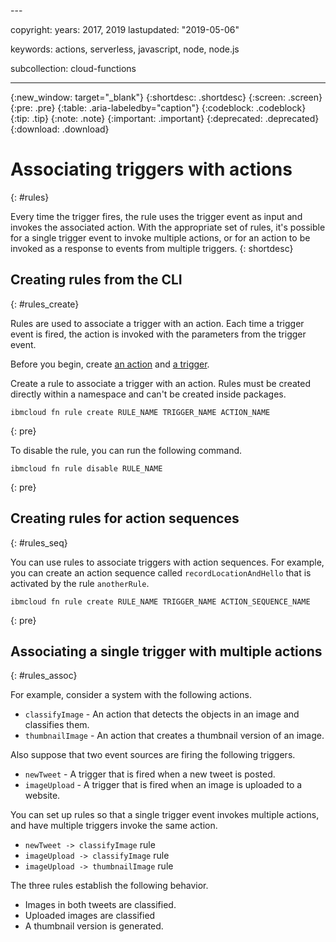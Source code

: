 <staging>---

copyright:
  years: 2017, 2019
lastupdated: "2019-05-06"

keywords: actions, serverless, javascript, node, node.js

subcollection: cloud-functions

---

{:new_window: target="_blank"}
{:shortdesc: .shortdesc}
{:screen: .screen}
{:pre: .pre}
{:table: .aria-labeledby="caption"}
{:codeblock: .codeblock}
{:tip: .tip}
{:note: .note}
{:important: .important}
{:deprecated: .deprecated}
{:download: .download}


# Associating triggers with actions
{: #rules}

Every time the trigger fires, the rule uses the trigger event as input and invokes the associated action. With the appropriate set of rules, it's possible for a single trigger event to invoke multiple actions, or for an action to be invoked as a response to events from multiple triggers.
{: shortdesc}




## Creating rules from the CLI
{: #rules_create}

Rules are used to associate a trigger with an action. Each time a trigger event is fired, the action is invoked with the parameters from the trigger event.

Before you begin, create [an action](/docs/openwhisk?topic=cloud-functions-actions) and [a trigger](/docs/openwhisk?topic=cloud-functions-triggers).


Create a rule to associate a trigger with an action. Rules must be created directly within a namespace and can't be created inside packages.
```
ibmcloud fn rule create RULE_NAME TRIGGER_NAME ACTION_NAME
```
{: pre}


To disable the rule, you can run the following command.
```
ibmcloud fn rule disable RULE_NAME
```
{: pre}


## Creating rules for action sequences
{: #rules_seq}

You can use rules to associate triggers with action sequences. For example, you can create an action sequence called `recordLocationAndHello` that is activated by the rule `anotherRule`.

```
ibmcloud fn rule create RULE_NAME TRIGGER_NAME ACTION_SEQUENCE_NAME
```
{: pre}


## Associating a single trigger with multiple actions
{: #rules_assoc}

For example, consider a system with the following actions.
- `classifyImage` - An action that detects the objects in an image and classifies them.
- `thumbnailImage` - An action that creates a thumbnail version of an image.

Also suppose that two event sources are firing the following triggers.
- `newTweet` - A trigger that is fired when a new tweet is posted.
- `imageUpload` - A trigger that is fired when an image is uploaded to a website.

You can set up rules so that a single trigger event invokes multiple actions, and have multiple triggers invoke the same action.
- `newTweet -> classifyImage` rule
- `imageUpload -> classifyImage` rule
- `imageUpload -> thumbnailImage` rule

The three rules establish the following behavior.
- Images in both tweets are classified.
- Uploaded images are classified
- A thumbnail version is generated.
